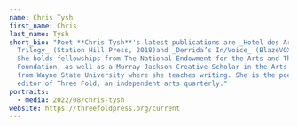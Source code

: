 ```yaml
---
name: Chris Tysh
first_name: Chris
last_name: Tysh
short_bio: "Poet **Chris Tysh**'s latest publications are _Hotel des Archives: A
  Trilogy_ (Station Hill Press, 2018)and _Derrida’s In/Voice_ (BlazeVOX 2020).
  She holds fellowships from The National Endowment for the Arts and The Kresge
  Foundation, as well as a Murray Jackson Creative Scholar in the Arts Award
  from Wayne State University where she teaches writing. She is the poetry
  editor of Three Fold, an independent arts quarterly."
portraits:
  - media: 2022/08/chris-tysh
website: https://threefoldpress.org/current
---
```

